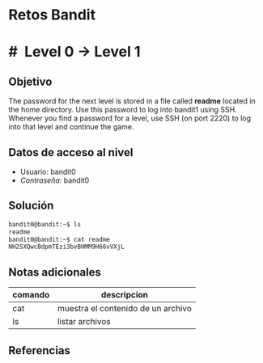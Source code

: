 # Retos Bandit

# #  Level 0 → Level 1

## Objetivo
The password for the next level is stored in a file called **readme** located in the home directory. Use this password to log into bandit1 using SSH. Whenever you find a password for a level, use SSH (on port 2220) to log into that level and continue the game.

## Datos de acceso al nivel
- Usuario: bandit0
- *Contraseña:* bandit0

## Solución
```bash
bandit0@bandit:~$ ls
readme
bandit0@bandit:~$ cat readme
NH2SXQwcBdpmTEzi3bvBHMM9H66vVXjL
```
## Notas adicionales

| comando | descripcion |
|---------|-------------|
| cat | muestra el contenido de un archivo |
| ls | listar archivos |


## Referencias